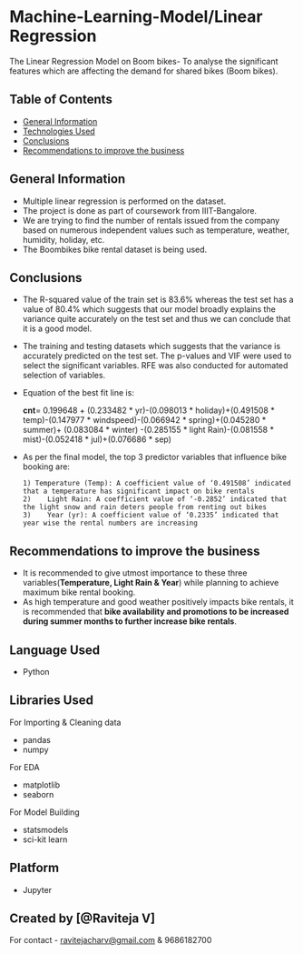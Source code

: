 # Machine-Learning-Model/Linear Regression
The Linear Regression Model on Boom bikes- To analyse the significant features which are affecting the demand for shared bikes (Boom bikes).
 

## Table of Contents
* [General Information](#general-information)
* [Technologies Used](#technologies-used)
* [Conclusions](#conclusions)
* [Recommendations to improve the business](#recommendations-to-improve-the-business)

<!-- You can include any other section that is pertinent to your problem -->

## General Information
- Multiple linear regression is performed on the dataset.
- The project is done as part of coursework from IIIT-Bangalore. 
- We are trying to find the number of rentals issued from the company based on numerous independent values such as temperature, weather, humidity, holiday, etc. 
- The Boombikes bike rental dataset is being used. 

<!-- You don't have to answer all the questions - just the ones relevant to your project. -->

## Conclusions
- The R-squared value of the train set is 83.6% whereas the test set has a value of 80.4% which suggests that our model broadly explains the variance quite accurately on the test set and thus we can conclude that it is a good model.
- The training and testing datasets which suggests that the variance is accurately predicted on the test set. The p-values and VIF were used to select the significant variables. RFE was also conducted for automated selection of variables.
- Equation of the best fit line is: 
  
  **cnt**= 0.199648 + (0.233482 * yr)-(0.098013 * holiday)+(0.491508 * temp)-(0.147977 * windspeed)-(0.066942 * spring)+(0.045280 * summer)+ (0.083084 * winter)
       -(0.285155 * light Rain)-(0.081558 * mist)-(0.052418 * jul)+(0.076686 * sep)
- As per the final model, the top 3 predictor variables that influence bike booking are:

      1) Temperature (Temp): A coefficient value of ‘0.491508’ indicated that a temperature has significant impact on bike rentals
      2)	Light Rain: A coefficient value of ‘-0.2852’ indicated that the light snow and rain deters people from renting out bikes
      3)	Year (yr): A coefficient value of ‘0.2335’ indicated that year wise the rental numbers are increasing

## Recommendations to improve the business
-	It is recommended to give utmost importance to these three variables(**Temperature, Light Rain & Year**) while planning to achieve maximum bike rental booking.
-	As high temperature and good weather positively impacts bike rentals, it is recommended that **bike availability and promotions to be increased during summer months to further increase bike rentals**.

<!-- You don't have to answer all the questions - just the ones relevant to your project. -->

## Language Used
- Python

## Libraries Used
For Importing & Cleaning data 
- pandas
- numpy 

For EDA
- matplotlib 
- seaborn 

For Model Building
- statsmodels 
- sci-kit learn

## Platform
- Jupyter

<!-- As the libraries versions keep on changing, it is recommended to mention the version of library used in this project -->

## Created by [@Raviteja V]
For contact - ravitejacharv@gmail.com & 9686182700

<!-- Optional -->
<!-- ## License -->
<!-- This project is open source and available under the [... License](). -->

<!-- You don't have to include all sections - just the one's relevant to your project -->

